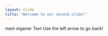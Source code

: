```yaml
---
layout: slide
title: "Welcome to our second slide!"
---
```

mein eigener Text
Use the left arrow to go back!
